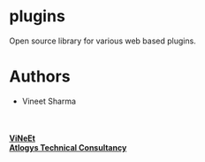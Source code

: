 # plugins
Open source library for various web based plugins.
<br/>

# Authors
* Vineet Sharma
<br/>

#### [ViNeEt](https://www.linkedin.com/in/vineet300688) <br/> [Atlogys Technical Consultancy](http://atlogys.com)